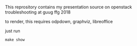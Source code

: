 This reprository contains my
presentation source on openstack troubleshooting at guug ffg 2018

to render, this requires odpdown, graphviz, libreoffice

just run

`make show`

